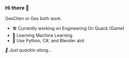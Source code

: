 ### Hi there 👋

GesChen or Ges both work. 

- 🛠️ Currently working on Engineering On Quack (Game)
- 📝 Learning Machine Learning
- 🧠 Use Python, C#, and Blender alot

*🐥 Just quackin along...*

<!--
**GesChen/GesChen** is a ✨ _special_ ✨ repository because its `README.md` (this file) appears on your GitHub profile.

Here are some ideas to get you started:

- 🔭 I’m currently working on ...
- 🌱 I’m currently learning ...
- 👯 I’m looking to collaborate on ...
- 🤔 I’m looking for help with ...
- 💬 Ask me about ...
- 📫 How to reach me: ...
- 😄 Pronouns: ...
- ⚡ Fun fact: ...
-->
